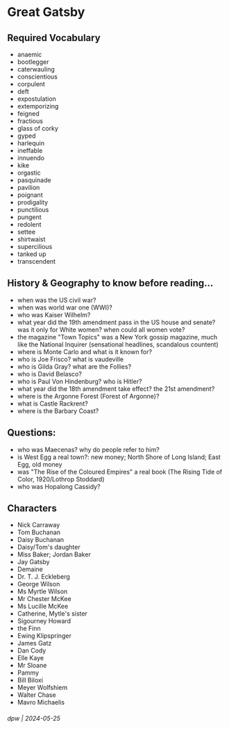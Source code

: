 # Great Gatsby

## Required Vocabulary

* anaemic
* bootlegger
* caterwauling
* conscientious
* corpulent
* deft
* expostulation
* extemporizing
* feigned
* fractious
* glass of corky
* gyped
* harlequin
* ineffable
* innuendo
* kike
* orgastic
* pasquinade
* pavilion
* poignant
* prodigality
* punctilious
* pungent
* redolent
* settee
* shirtwaist
* supercilious
* tanked up
* transcendent

## History & Geography to know before reading...

* when was the US civil war?
* when was world war one (WWI)?
* who was Kaiser Wilhelm?
* what year did the 19th amendment pass in the US house and senate? was it only for White women? when could all women vote?
* the magazine "Town Topics" was a New York gossip magazine, much like the National Inquirer (sensational headlines, scandalous countent) 
* where is Monte Carlo and what is it known for?
* who is Joe Frisco? what is vaudeville
* who is Gilda Gray?  what are the Follies?
* who is David Belasco?
* who is Paul Von Hindenburg?  who is Hitler?
* what year did the 18th amendment take effect? the 21st amendment?
* where is the Argonne Forest (Forest of Argonne)?
* what is Castle Rackrent?
* where is the Barbary Coast?

## Questions:

* who was Maecenas?  why do people refer to him?
* is West Egg a real town?: new money; North Shore of Long Island; East Egg, old money
* was "The Rise of the Coloured Empires" a real book (The Rising Tide of Color, 1920/Lothrop Stoddard)
* who was Hopalong Cassidy?

## Characters

* Nick Carraway
* Tom Buchanan
* Daisy Buchanan
* Daisy/Tom's daughter
* Miss Baker; Jordan Baker
* Jay Gatsby
* Demaine
* Dr. T. J. Eckleberg
* George Wilson
* Ms Myrtle Wilson
* Mr Chester McKee 
* Ms Lucille McKee
* Catherine, Mytle's sister
* Sigourney Howard
* the Finn
* Ewing Klipspringer
* James Gatz
* Dan Cody
* Elle Kaye
* Mr Sloane
* Pammy
* Bill Biloxi
* Meyer Wolfshiem
* Walter Chase
* Mavro Michaelis

###### dpw | 2024-05-25
